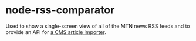 node-rss-comparator
===================

Used to show a single-screen view of all of the MTN news RSS feeds and to provide an API for [a CMS article importer](https://github.com/JonathanPorta/q2-cms-article-importer-chrome-plugin).
